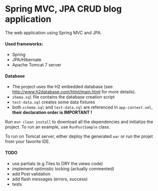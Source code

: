 Spring MVC, JPA CRUD blog application
===

The web application using Spring MVC and JPA.

#### Used frameworks:
* Spring
* JPA/Hibernate
* Apache Tomcat 7 server

#### Database

- The project uses the H2 embedded database (see http://www.h2database.com/html/main.html for more details).
- `shema.sql` file contains the database creation script
- `test-data.sql` creates some data fixtures
- both `schema.sql` and `test-data.sql` are referenced in `app-context.xml`, **their declaration order is IMPORTANT !**

Run `mvn clean install` to download all the dependencies and initialize the project.
To run an example, use `RunPostSample` class.

To run on Tomcat server, either deploy the generated `war` or run the projet from your favorite IDE.


#### TODO
- use partials (e.g.Tiles to DRY the views code)
- implement optimistic locking (actually commented)
- add Post validation
- add flash messages (errors, success)
- tests

